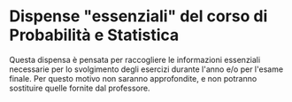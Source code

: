 # Dispense "essenziali" del corso di Probabilità e Statistica

Questa dispensa è pensata per raccogliere le informazioni essenziali necessarie per lo svolgimento degli esercizi durante l'anno e/o per l'esame finale. Per questo motivo non saranno approfondite, e non potranno sostituire quelle fornite dal professore.
